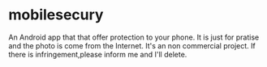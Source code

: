 # mobilesecury
An Android app that that offer protection to your phone.
It is just for pratise and the photo is come from the Internet.
It's an non commercial project.
If there is infringement,please inform me and I'll delete.
